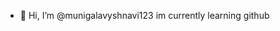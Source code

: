 - 👋 Hi, I’m @munigalavyshnavi123
im currently learning github

<!---
munigalavyshnavi123/munigalavyshnavi123 is a ✨ special ✨ repository because its `README.md` (this file) appears on your GitHub profile.
You can click the Preview link to take a look at your changes.
--->
